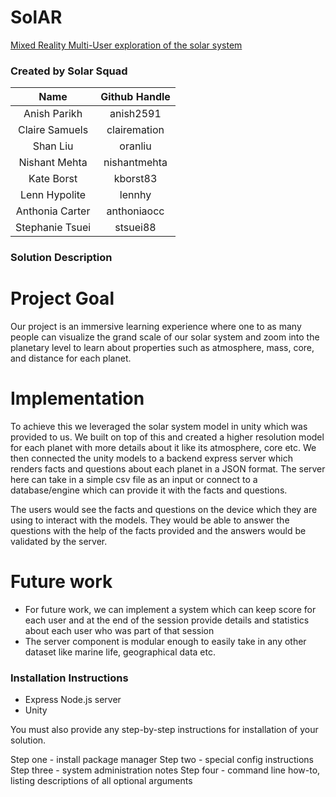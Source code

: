 # SolAR

[ Mixed Reality Multi-User exploration of the solar system ](https://github.com/amnh/HackTheSolarSystem/wiki/A-Mixed-Reality-Solar-System)

### Created by Solar Squad 

| Name            | Github Handle |
| :-------------: |:-------------:|
| Anish Parikh | anish2591 |
| Claire Samuels | clairemation |
| Shan Liu | oranliu |
| Nishant Mehta | nishantmehta |
| Kate Borst | kborst83 |
| Lenn Hypolite | lennhy |
| Anthonia Carter | anthoniaocc |
| Stephanie Tsuei | stsuei88 |

### Solution Description

# Project Goal
Our project is an immersive learning experience where one to as many people can visualize the grand scale of our solar system and zoom into the planetary level to learn about properties such as atmosphere, mass, core, and distance for each planet.

# Implementation
To achieve this we leveraged the solar system model in unity which was provided to us. We built on top of this and created a higher resolution model for each planet with more details about it like its atmosphere, core etc. We then connected the unity models to a backend express server which renders facts and questions about each planet in a JSON format. The server here can take in a simple csv file as an input or connect to a database/engine which can provide it with the facts and questions. 

The users would see the facts and questions on the device which they are using to interact with the models. They would be able to answer the questions with the help of the facts provided and the answers would be validated by the server. 

# Future work 
* For future work, we can implement a system which can keep score for each user and at the end of the session provide details and statistics about each user who was part of that session 
* The server component is modular enough to easily take in any other dataset like marine life, geographical data etc.

### Installation Instructions
* Express Node.js server
* Unity


You must also provide any step-by-step instructions for installation of your solution.

Step one - install package manager
Step two - special config instructions
Step three - system administration notes
Step four - command line how-to, listing descriptions of all optional arguments
